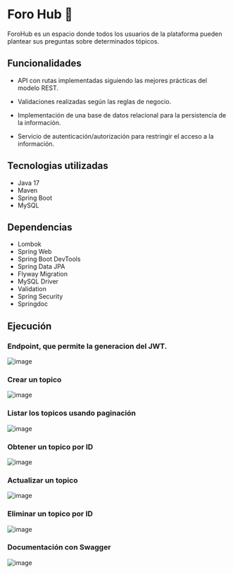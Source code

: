 # Foro Hub :mega:

ForoHub es un espacio donde todos los usuarios de la plataforma pueden plantear sus preguntas sobre determinados tópicos.

## Funcionalidades

- API con rutas implementadas siguiendo las mejores prácticas del modelo REST.

- Validaciones realizadas según las reglas de negocio.

- Implementación de una base de datos relacional para la persistencia de la información.

- Servicio de autenticación/autorización para restringir el acceso a la información.

## Tecnologias utilizadas

- Java 17
- Maven
- Spring Boot
- MySQL

## Dependencias

- Lombok
- Spring Web
- Spring Boot DevTools
- Spring Data JPA
- Flyway Migration
- MySQL Driver
- Validation
- Spring Security
- Springdoc

## Ejecución

### Endpoint, que permite la generacion del JWT.

![image](https://github.com/user-attachments/assets/a22853de-8057-429f-a3e6-a1622b73497a)


### Crear un topico

![image](https://github.com/user-attachments/assets/e3173ba7-742f-4556-8171-bee7e8e3c146)


### Listar los topicos usando paginación

![image](https://github.com/user-attachments/assets/ab5da0b2-9fa0-40a0-8e5f-ccb3dbc3dfb0)


### Obtener un topico por ID

![image](https://github.com/user-attachments/assets/46f658b5-5d26-4f51-8ab9-0c2c5c2d8b5a)


### Actualizar un topico

![image](https://github.com/user-attachments/assets/de2da09e-b030-4113-a759-500311f52a55)


### Eliminar un topico por ID

![image](https://github.com/user-attachments/assets/5de2e3ed-c009-48a6-9f42-20f0ddd309d7)


### Documentación con Swagger

![image](https://github.com/user-attachments/assets/53a16b63-5349-45cb-ae84-f63703cea9e4)








